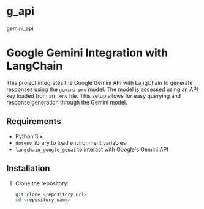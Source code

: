 # g_api
gemini_api
# Google Gemini Integration with LangChain

This project integrates the Google Gemini API with LangChain to generate responses using the `gemini-pro` model. The model is accessed using an API key loaded from an `.env` file. This setup allows for easy querying and response generation through the Gemini model.

## Requirements

- Python 3.x
- `dotenv` library to load environment variables
- `langchain_google_genai` to interact with Google's Gemini API

## Installation

1. Clone the repository:

   ```bash
   git clone <repository_url>
   cd <repository_name>
